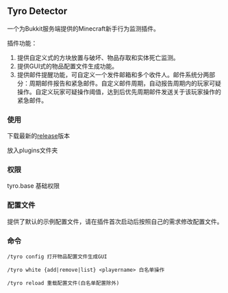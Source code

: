 ## Tyro Detector
一个为Bukkit服务端提供的Minecraft新手行为监测插件。

插件功能：

1. 提供自定义式的方块放置与破坏、物品存取和实体死亡监测。
2. 提供GUI式的物品配置文件生成功能。
3. 提供邮件提醒功能，可自定义一个发件邮箱和多个收件人。邮件系统分两部分：周期邮件报告和紧急邮件。自定义邮件周期，自动报告周期内的玩家可疑操作。自定义玩家可疑操作阈值，达到后优先周期邮件发送关于该玩家操作的紧急邮件。

### 使用

下载最新的[release](https://github.com/IceBlues/TyroDetector/releases)版本

放入plugins文件夹

### 权限

tyro.base 基础权限

### 配置文件

提供了默认的示例配置文件，请在插件首次启动后按照自己的需求修改配置文件。

### 命令

```
/tyro config 打开物品配置文件生成GUI

/tyro white {add|remove|list} <playername> 白名单操作

/tyro reload 重载配置文件(白名单配置除外)
```

